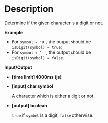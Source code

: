 # Description
Determine if the given character is a digit or not.

**Example**

*   For `symbol = '0'`, the output should be  
    `isDigit(symbol) = true`;
*   For `symbol = '-'`, the output should be  
    `isDigit(symbol) = false`.

**Input/Output**

*   **[time limit] 4000ms (js)**

*   **[input] char symbol**

    A character which is either a digit or not.

*   **[output] boolean**

    `true` if `symbol` is a digit, `false` otherwise.